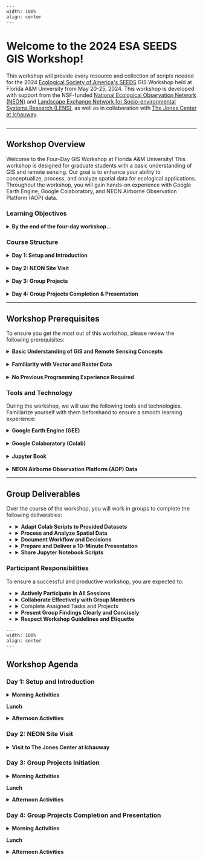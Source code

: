 ```{figure} img/overhead-neon.jpeg
---
width: 100%
align: center
---
```

# Welcome to the 2024 ESA SEEDS GIS Workshop!
This workshop will provide every resource and collection of scripts needed for the 2024 [Ecological Society of America's SEEDS](https://www.esa.org/seeds/) GIS Workshop held at Florida A&M University from May 20-25, 2024. This workshop is developed with support from the NSF-funded [National Ecological Observation Network (NEON)](https://www.neonscience.org/) and [Landscape Exchange Network for Socio-environmental Systems Research (LENS)](https://www.lensrcn.org/home), as well as in collaboration with [The Jones Center at Ichauway](https://www.jonesctr.org/).

```{tableofcontents}
```

---

## Workshop Overview

Welcome to the Four-Day GIS Workshop at Florida A&M University! This workshop is designed for graduate students with a basic understanding of GIS and remote sensing. Our goal is to enhance your ability to conceptualize, process, and analyze spatial data for ecological applications. Throughout the workshop, you will gain hands-on experience with Google Earth Engine, Google Colaboratory, and NEON Airborne Observation Platform (AOP) data.

### Learning Objectives

<details>
<summary><b>By the end of the four-day workshop...</b></summary>
<br>
<ol>
<li><b>NEON Airborne Observation Platform (AOP):</b> I know what NEON AOP data are, and how to access and visualize them using the Google Earth Engine (GEE) Python API (geemap) via browser-based Interactive Development Environment (IDE) Google Colaboratory (Colab).</li>
<br>
<li><b>Spatial Data Handling: Vector & Raster:</b> I can explain the differences between vector and raster data, describe when they are used, describe their metadata, and collect them in the field.</li>
<br>
<li><b>Remote Sensing Basics:</b> I can describe common examples of active and passive remote sensing, and describe when they are used.</li>
<br>
<li><b>Spectral Indices:</b> I can derive soil or vegetation indices from NEON AOP and satellite data, and describe why they are ecologically relevant.</li>
<br>
<li><b>GIS Skillset:</b> I can use geemap in Colab for basic operations on NEON AOP data, including visualizing data, clipping rasters to regions of interest, calculating summary statistics, zonal statistics, engage with different file formats and file handling.</li>
</ol>
</details>

### Course Structure

<details>
<summary><b>Day 1: Setup and Introduction</b></summary>
Participants will be introduced to the essential tools and platforms used throughout the workshop. The day will start with setting up necessary accounts and an introduction to Google Colaboratory. A representative from the NEON AOP will provide a technical overview via Zoom, and participants will begin working with pre-made Colab scripts to handle and conceptualize vector and raster data, which will become handy during Days 3 and 4 of the workshop when participants transition to group work.
</details>
<br>

<details>
<summary><b>Day 2: NEON Site Visit</b></summary>
Participants will visit The Jones Center at Ichauway in southern Georgia. This visit will provide hands-on experience with *in situ* data collection methods and a deeper understanding of how NEON data is gathered in the field. 
</details>
<br>

<details>
<summary><b>Day 3: Group Projects</b></summary>
Participants will be divided into groups and given datasets related to their interests. They will adapt pre-made Colab scripts to these new datasets, thinking through processing steps and data handling needs. Groups will start their analysis and documentation of their workflow in Google Colab.
</details>
<br>

<details>
<summary><b>Day 4: Group Projects Completion & Presentation</b></summary>
Groups will finalize their data processing and analysis. They will prepare a 10-minute presentation to share their process, findings, and Jupyter Notebooks with the other groups. This collaborative session will facilitate knowledge sharing and peer feedback!
</details>

---

## Workshop Prerequisites

To ensure you get the most out of this workshop, please review the following prerequisites:

<details>
<summary><b>Basic Understanding of GIS and Remote Sensing Concepts</b></summary>
You should have a foundational knowledge of Geographic Information Systems (GIS) and remote sensing. This includes understanding what GIS is, the types of spatial data (vector and raster), and basic concepts of remote sensing.
</details>
<br>

<details>
<summary><b>Familiarity with Vector and Raster Data</b></summary>
You should know the differences between vector and raster data, including common formats (e.g., shapefiles for vector data and GeoTIFFs for raster data). Understanding how to read metadata associated with these files will also be beneficial.
</details>
<br>

<details>
<summary><b>No Previous Programming Experience Required</b></summary>
While previous experience with programming is not necessary, being comfortable with basic computer operations and having a willingness to learn will be helpful. All scripts provided during the workshop will be pre-made, and you will receive guidance on how to use them.
</details>

### Tools and Technology

During the workshop, we will use the following tools and technologies. Familiarize yourself with them beforehand to ensure a smooth learning experience:

<details>
<summary><b>Google Earth Engine (GEE)</b></summary>
A cloud-based platform for planetary-scale environmental data analysis. You will use the GEE Python API (geemap) to access and visualize NEON AOP data. 
<br>
<b>Ensure you have a Google account and have requested access to GEE.</b>
</details>
<br>

<details>
<summary><b>Google Colaboratory (Colab)</b></summary>
An interactive development environment that runs in your web browser. Colab allows you to write and execute Python code in Jupyter notebooks without any setup. It is essential for handling, processing, and visualizing spatial data during the workshop. Ensure your web browser is up to date -- Firefox and Chrome work best.
</details>
<br>

<details>
<summary><b>Jupyter Book</b></summary>
All workshop materials, including lecture notes, scripts, and datasets, will be organized in a Jupyter Book hosted on GitHub Pages. You will use this resource throughout the workshop to follow along with instructions and access necessary materials.
</details>
<br>

<details>
<summary><b>NEON Airborne Observation Platform (AOP) Data</b></summary>
Remote sensing data collected by NEON's airborne observation platform. Understanding how to access and work with this data will be a key part of the workshop.
</details>

---

## Group Deliverables

Over the course of the workshop, you will work in groups to complete the following deliverables:

<ul>
<li>
<details>
<summary><b>Adapt Colab Scripts to Provided Datasets</b></summary> Each group will receive specific datasets and pre-made Colab scripts. You will adapt these scripts to process and analyze the assigned data.
</details>
</li>

<li>
<details>
<summary><b>Process and Analyze Spatial Data</b></summary>Use the adapted scripts to process the data, applying techniques learned during the workshop. Analyze the data to draw meaningful conclusions related to your research question.
</details>
</li>

<li>
<details>
<summary><b>Document Workflow and Decisions</b></summary> Keep detailed documentation of your workflow, including processing steps, decisions made, and any challenges encountered. This documentation will be part of your final presentation.
</details>
</li>

<li>
<details>
<summary><b>Prepare and Deliver a 10-Minute Presentation</b></summary> On the final day, your group will present your process, findings, and insights to the other participants. Your presentation should be clear and concise, highlighting key aspects of your analysis.
</details>
</li>

<li>
<details>
<summary><b>Share Jupyter Notebook Scripts</b></summary> Your group's Jupyter Notebook scripts should be well-documented and shared via Colab. This allows other groups to view and interact with your work during your presentation.
</details>
</li>
</ul>

### Participant Responsibilities

To ensure a successful and productive workshop, you are expected to:

<ul>
<li>
<details>
<summary><b>Actively Participate in All Sessions</b></summary> Attend all workshop sessions, both in-person and virtual. Engage with the material, ask questions, and participate in discussions and activities.
</details>
</li>

<li>
<details>
<summary><b>Collaborate Effectively with Group Members</b></summary> Work closely with your group to complete tasks and projects. Effective communication and collaboration are key to your group's success.
</details>
</li>

<li>
<details>
<summary></b>Complete Assigned Tasks and Projects</b></summary> Stay on track with assignments and projects. Ensure you meet deadlines and contribute your fair share to group work.
</details>
</li>

<li>
<details>
<summary><b>Present Group Findings Clearly and Concisely</b></summary> Prepare and deliver a clear and concise presentation of your group's findings. Ensure your presentation is well-organized and highlights the key points of your analysis.
</details>
</li>

<li>
<details>
<summary><b>Respect Workshop Guidelines and Etiquette</b></summary> Follow workshop guidelines, respect your peers and instructors, and maintain a professional and positive attitude throughout the workshop.
</details>
</li>
</ul>

```{figure} img/prescribed-jones.jpg
---
width: 100%
align: center
---
```

## Workshop Agenda

### Day 1: Setup and Introduction

<details>
<summary><b>Morning Activities</b></summary>
<ul>
<li><b>Welcome and Workshop Kick-Off</b></li>
<li><b>Technical Overview of NEON AOP</b></li>
<ul><li>Join a Zoom session with NEON AOP representative, Tristan Goulden, who will provide a detailed overview of the NEON Airborne Observation Platform, its capabilities, and the types of data it collects.</li></ul>
<li><b>Gmail and GEE Account Setup</b></li> 
<ul><li>Assist participants in setting up Gmail accounts and Google Earth Engine (GEE) accounts. Ensure all participants can access GEE and are familiar with its interface.</li></ul>
<li><b>Introduction to Google Colaboratory</b></li> 
<ul><li>Provide an overview of Google Colaboratory (Colab), highlighting its features and benefits for running Python scripts in a cloud environment.</li>
</li>Walk through basic operations in Colab, such as creating notebooks, running cells, and installing packages.</li></ul>
</ul>
</details>

<b>Lunch</b>

<details>
<summary><b>Afternoon Activities</b></summary>
<ul>
<li><b>Hands-on Session with Colab Scripts</b><li> 
<ul><li>Begin working with pre-made Colab scripts to handle and conceptualize vector and raster data. </li>
<li>Learn how to download and process data within the Colab environment.</li></ul>
</ul>
</details>

### Day 2: NEON Site Visit

<details>
<summary><b>Visit to The Jones Center at Ichauway</b></summary>
<ul>
<li>Travel to The Jones Center at Ichauway in southern Georgia.</li>
<li>Participate in a field trip to observe *in situ* NEON data collection methods.</li>
<li>Gain hands-on experience with ecological data collection techniques.</li>
<li>Understand how field data integrates with remote sensing data.</li>
</ul>
</details>

### Day 3: Group Projects Initiation

<details>
<summary><b>Morning Activities</b></summary>
<ul>
<li><b>Group Formation and Dataset Assignment</b></li>
<ul><li>Divide participants into groups based on their interests and assign datasets related to their research questions.</li>
<li>Provide an overview of the group project expectations and deliverables</li></ul>

<li><b>Adapting Colab Scripts</b></li>
<ul><li>Guide participants in adapting pre-made Colab scripts to their assigned datasets.</li>
<li>Encourage groups to think through the processing steps and data handling needs specific to their datasets.</li></ul>
</ul>
</details>

<b>Lunch</b>

<details>
<summary><b>Afternoon Activities</b></summary>
<ul>
<li><b>Data Processing and Analysis</b></li>
<ul><li>Groups begin processing and analyzing their datasets.</li>
<li>Instructors will provide support and answer questions as needed.</li>
<li>Encourage documentation of workflows and decisions.</li></ul>
</ul>
</details>

### Day 4: Group Projects Completion and Presentation

<details>
<summary><b>Morning Activities</b></summary>
<ul>
<li><b>Finalize Data Analysis</b></li>
<ul><li>Groups continue and finalize their data processing and analysis.</li>
<li>Prepare Jupyter Notebooks with well-documented scripts and visualizations.</li></ul>
</ul>
</details>

<b>Lunch</b>

<details>
<summary><b>Afternoon Activities</b></summary>
<ul>
<li><b>Presentation Preparation</b></li>
<ul><li>Groups prepare a 10-minute presentation summarizing their process, findings, and insights.</li>
<li>Practice and refine presentations.</li></ul>

<li><b>Group Presentations</b></li>
<ul><li>Each group presents their project to the other participants.</li>
<li>Share Jupyter Notebooks via Colab for interactive viewing.</li>
<li>Facilitate a discussion and feedback session after each presentation.</li></ul>
</ul>
</details>

